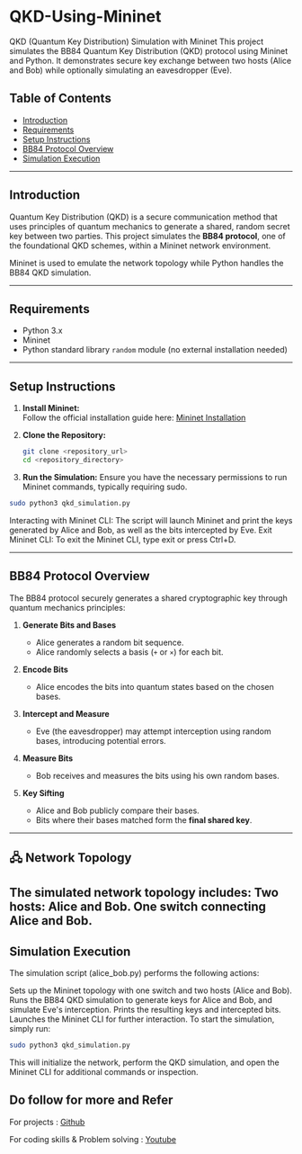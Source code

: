 # QKD-Using-Mininet

QKD (Quantum Key Distribution) Simulation with Mininet 
This project simulates the BB84 Quantum Key Distribution (QKD) protocol using Mininet and Python. It demonstrates secure key exchange between two hosts (Alice and Bob) while optionally simulating an eavesdropper (Eve).

## Table of Contents
- [Introduction](#introduction)  
- [Requirements](#requirements)  
- [Setup Instructions](#setup-instructions)  
- [BB84 Protocol Overview](#bb84-protocol-overview)
- [Simulation Execution](#simulation-execution)  

---

## Introduction

Quantum Key Distribution (QKD) is a secure communication method that uses principles of quantum mechanics to generate a shared, random secret key between two parties. This project simulates the **BB84 protocol**, one of the foundational QKD schemes, within a Mininet network environment.

Mininet is used to emulate the network topology while Python handles the BB84 QKD simulation.

---

## Requirements

- Python 3.x  
- Mininet  
- Python standard library `random` module (no external installation needed)  

---

## Setup Instructions

1. **Install Mininet:**  
   Follow the official installation guide here: [Mininet Installation](http://mininet.org/download/)

2. **Clone the Repository:**
   ```bash
   git clone <repository_url>
   cd <repository_directory>
3. **Run the Simulation:**
Ensure you have the necessary permissions to run Mininet commands, typically requiring sudo.
  ```bash
  sudo python3 qkd_simulation.py
  ```
Interacting with Mininet CLI: The script will launch Mininet and print the keys generated by Alice and Bob, as well as the bits intercepted by Eve.
Exit Mininet CLI: To exit the Mininet CLI, type exit or press Ctrl+D.

---

## BB84 Protocol Overview

The BB84 protocol securely generates a shared cryptographic key through quantum mechanics principles:

1. **Generate Bits and Bases**
   - Alice generates a random bit sequence.
   - Alice randomly selects a basis (`+` or `×`) for each bit.

2. **Encode Bits**
   - Alice encodes the bits into quantum states based on the chosen bases.

3. **Intercept and Measure**
   - Eve (the eavesdropper) may attempt interception using random bases, introducing potential errors.

4. **Measure Bits**
   - Bob receives and measures the bits using his own random bases.

5. **Key Sifting**
   - Alice and Bob publicly compare their bases.
   - Bits where their bases matched form the **final shared key**.

---
## 🖧 Network Topology

The simulated network topology includes:
  Two hosts: Alice and Bob.
  One switch connecting Alice and Bob.
---
## Simulation Execution
The simulation script (alice_bob.py) performs the following actions:

Sets up the Mininet topology with one switch and two hosts (Alice and Bob).
Runs the BB84 QKD simulation to generate keys for Alice and Bob, and simulate Eve's interception.
Prints the resulting keys and intercepted bits.
Launches the Mininet CLI for further interaction.
To start the simulation, simply run:
```bash
sudo python3 qkd_simulation.py
```
This will initialize the network, perform the QKD simulation, and open the Mininet CLI for additional commands or inspection.

## Do follow for more and Refer 
For projects : [Github](https://github.com/sarah131/)

For coding skills & Problem solving : [Youtube](https://youtube.com/@theengineeringcodex?si=5o6xpI8eqK7-2fQf)
